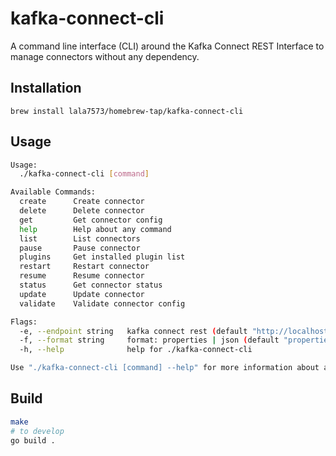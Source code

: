 # kafka-connect-cli

A command line interface (CLI) around the Kafka Connect REST Interface to manage connectors without any dependency.

## Installation

```
brew install lala7573/homebrew-tap/kafka-connect-cli
```

## Usage

```bash
Usage:
  ./kafka-connect-cli [command]

Available Commands:
  create      Create connector
  delete      Delete connector
  get         Get connector config
  help        Help about any command
  list        List connectors
  pause       Pause connector
  plugins     Get installed plugin list
  restart     Restart connector
  resume      Resume connector
  status      Get connector status
  update      Update connector
  validate    Validate connector config

Flags:
  -e, --endpoint string   kafka connect rest (default "http://localhost:8083/")
  -f, --format string     format: properties | json (default "properties")
  -h, --help              help for ./kafka-connect-cli

Use "./kafka-connect-cli [command] --help" for more information about a command.
```

## Build

```bash
make
# to develop
go build .
```

